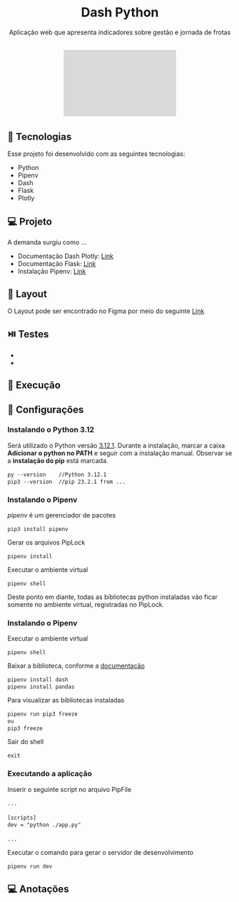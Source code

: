 <h1 align="center"> Dash Python </h1>

<p align="center">
Aplicação web que apresenta indicadores sobre gestão e jornada de frotas <br/>
  
<br>

<p align="center">
  <img alt="projeto Dash Python" src=".github/preview.png" width="50%">
</p>

## 🚀 Tecnologias


Esse projeto foi desenvolvido com as seguintes tecnologias:

- Python
- Pipenv
- Dash
- Flask
- Plotly

## 💻 Projeto

A demanda surgiu como ...

- Documentação Dash Plotly: [Link](https://dash.plotly.com/)
- Documentação Flask: [Link](https://flask.palletsprojects.com/en/3.0.x/)
- Instalação Pipenv: [Link](https://medium.com/analytics-vidhya/why-pipenv-over-venv-for-python-projects-a51fb6e4f31e)
  
## 🔖 Layout
  
O Layout pode ser encontrado no Figma por meio do seguinte [Link](#)

## ⏯️ Testes
- 
- 

## 🧮 Execução

## 🧰 Configurações

### Instalando o Python 3.12

Será utilizado o Python versão [3.12.1](https://www.python.org/downloads/release/python-3121/). Durante a instalação, marcar a caixa **Adicionar o python no PATH** e seguir com a instalação manual. Observar se a **instalação do pip** está marcada.
```
py --version    //Python 3.12.1
pip3 --version  //pip 23.2.1 from ...
```

### Instalando o Pipenv

*pipenv* é um gerenciador de pacotes
```
pip3 install pipenv
```

Gerar os arquivos PipLock
```
pipenv install
```

Executar o ambiente virtual
```
pipenv shell
```
Deste ponto em diante, todas as bibliotecas python instaladas vão ficar somente no ambiente virtual, registradas no PipLock.

### Instalando o Pipenv

Executar o ambiente virtual
```
pipenv shell
```

Baixar a biblioteca, conforme a [documentação](https://dash.plotly.com/installation)
```
pipenv install dash
pipenv install pandas
```

Para visualizar as bibliotecas instaladas
```
pipenv run pip3 freeze
ou
pip3 freeze
```

Sair do shell
```
exit
```

### Executando a aplicação

Inserir o seguinte script no arquivo PipFile
```
...

[scripts]
dev = "python ./app.py"

...
```

Executar o comando para gerar o servidor de desenvolvimento
```
pipenv run dev
```

## 💻 Anotações
